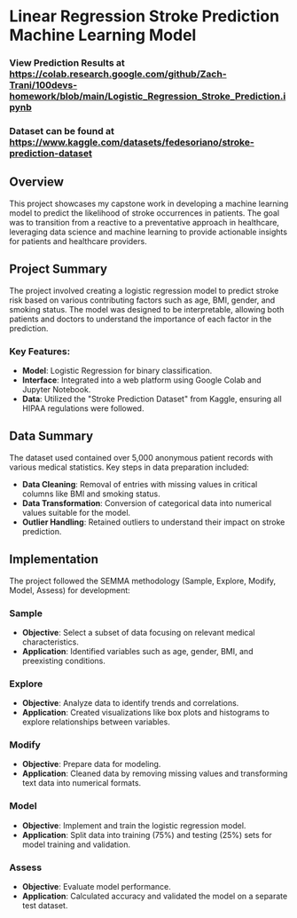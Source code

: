# Linear Regression Stroke Prediction Machine Learning Model
### View Prediction Results at https://colab.research.google.com/github/Zach-Trani/100devs-homework/blob/main/Logistic_Regression_Stroke_Prediction.ipynb
### Dataset can be found at https://www.kaggle.com/datasets/fedesoriano/stroke-prediction-dataset

## Overview
This project showcases my capstone work in developing a machine learning model to predict the likelihood of stroke occurrences in patients. The goal was to transition from a reactive to a preventative approach in healthcare, leveraging data science and machine learning to provide actionable insights for patients and healthcare providers.

## Project Summary
The project involved creating a logistic regression model to predict stroke risk based on various contributing factors such as age, BMI, gender, and smoking status. The model was designed to be interpretable, allowing both patients and doctors to understand the importance of each factor in the prediction.

### Key Features:
- **Model**: Logistic Regression for binary classification.
- **Interface**: Integrated into a web platform using Google Colab and Jupyter Notebook.
- **Data**: Utilized the "Stroke Prediction Dataset" from Kaggle, ensuring all HIPAA regulations were followed.

## Data Summary
The dataset used contained over 5,000 anonymous patient records with various medical statistics. Key steps in data preparation included:
- **Data Cleaning**: Removal of entries with missing values in critical columns like BMI and smoking status.
- **Data Transformation**: Conversion of categorical data into numerical values suitable for the model.
- **Outlier Handling**: Retained outliers to understand their impact on stroke prediction.

## Implementation
The project followed the SEMMA methodology (Sample, Explore, Modify, Model, Assess) for development:

### Sample
- **Objective**: Select a subset of data focusing on relevant medical characteristics.
- **Application**: Identified variables such as age, gender, BMI, and preexisting conditions.

### Explore
- **Objective**: Analyze data to identify trends and correlations.
- **Application**: Created visualizations like box plots and histograms to explore relationships between variables.

### Modify
- **Objective**: Prepare data for modeling.
- **Application**: Cleaned data by removing missing values and transforming text data into numerical formats.

### Model
- **Objective**: Implement and train the logistic regression model.
- **Application**: Split data into training (75%) and testing (25%) sets for model training and validation.

### Assess
- **Objective**: Evaluate model performance.
- **Application**: Calculated accuracy and validated the model on a separate test dataset.



